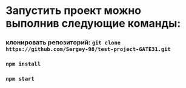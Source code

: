 # Запустить проект можно выполнив следующие команды:

### клонировать репозиторий: `git clone https://github.com/Sergey-98/test-project-GATE31.git`
### `npm install`
### `npm start`
